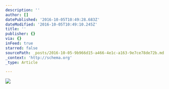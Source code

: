 ```yaml
---
description: ''
author: []
datePublished: '2016-10-05T10:49:28.683Z'
dateModified: '2016-10-05T10:49:10.245Z'
title: ''
publisher: {}
via: {}
inFeed: true
starred: false
sourcePath: _posts/2016-10-05-9b966d15-a466-4e1c-a163-9e7ce78de72b.md
_context: 'http://schema.org'
_type: Article

---
```

![](https://the-grid-user-content.s3-us-west-2.amazonaws.com/b7b5684e-e765-4bc7-aa67-c28094596ad7.png)
